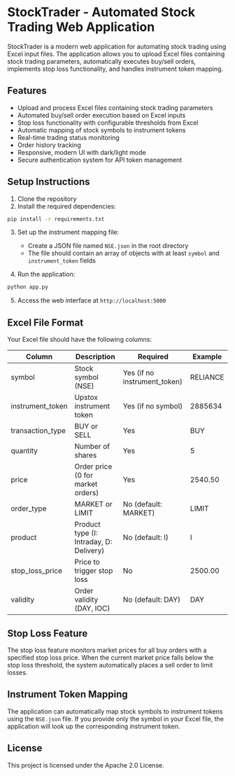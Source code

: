 # StockTrader - Automated Stock Trading Web Application

StockTrader is a modern web application for automating stock trading using Excel input files. The application allows you to upload Excel files containing stock trading parameters, automatically executes buy/sell orders, implements stop loss functionality, and handles instrument token mapping.

## Features

- Upload and process Excel files containing stock trading parameters
- Automated buy/sell order execution based on Excel inputs
- Stop loss functionality with configurable thresholds from Excel
- Automatic mapping of stock symbols to instrument tokens
- Real-time trading status monitoring
- Order history tracking
- Responsive, modern UI with dark/light mode
- Secure authentication system for API token management

## Setup Instructions

1. Clone the repository
2. Install the required dependencies:

```bash
pip install -r requirements.txt
```

3. Set up the instrument mapping file:
   - Create a JSON file named `NSE.json` in the root directory
   - The file should contain an array of objects with at least `symbol` and `instrument_token` fields

4. Run the application:

```bash
python app.py
```

5. Access the web interface at `http://localhost:5000`

## Excel File Format

Your Excel file should have the following columns:

| Column | Description | Required | Example |
|--------|-------------|----------|---------|
| symbol | Stock symbol (NSE) | Yes (if no instrument_token) | RELIANCE |
| instrument_token | Upstox instrument token | Yes (if no symbol) | 2885634 |
| transaction_type | BUY or SELL | Yes | BUY |
| quantity | Number of shares | Yes | 5 |
| price | Order price (0 for market orders) | Yes | 2540.50 |
| order_type | MARKET or LIMIT | No (default: MARKET) | LIMIT |
| product | Product type (I: Intraday, D: Delivery) | No (default: I) | I |
| stop_loss_price | Price to trigger stop loss | No | 2500.00 |
| validity | Order validity (DAY, IOC) | No (default: DAY) | DAY |

## Stop Loss Feature

The stop loss feature monitors market prices for all buy orders with a specified stop loss price. When the current market price falls below the stop loss threshold, the system automatically places a sell order to limit losses.

## Instrument Token Mapping

The application can automatically map stock symbols to instrument tokens using the `NSE.json` file. If you provide only the symbol in your Excel file, the application will look up the corresponding instrument token.

## License

This project is licensed under the Apache 2.0 License.
